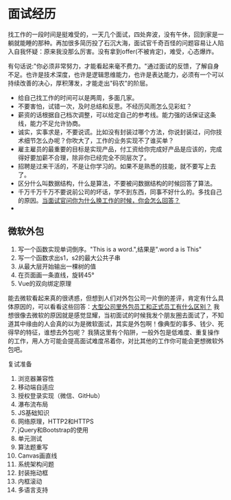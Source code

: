 # 面试经历

找工作的一段时间是挺难受的，一天几个面试，四处奔波，没有午休，回到家是一躺就能睡的那种。再加很多简历投了石沉大海，面试官千奇百怪的问题容易让人陷入自我怀疑：原来我没那么厉害。没有拿到offer(不被肯定)，难受，心态爆炸。

有句话说:"你必须非常努力，才能看起来毫不费力。"通过面试的反馈，了解自身不足。也许是技术深度，也许是逻辑思维能力，也许是表达能力，必须有一个可以持续改善的决心，厚积薄发，才能走出"码农"的阶层。


* 给自己找工作的时间可以是两周，多面几家。
* 不要害怕，试错一次，及时总结和反思。不经历风雨怎么见彩虹？
* 薪资的话根据自己档次调整，可以给定自己的参考线。能力强的话保证这条线，能力不足允许协商。
* 诚实，实事求是，不要说谎。比如没有封装过哪个方法，你说封装过，问你技术细节怎么办呢？你吹大了，工作的业务实现不了谁买单？
* 雇主雇员的最重要的目标是实现产品，付工资给你完成好产品是应该的，完成得好要加薪不合理，除非你已经完全不同层次了。
* 招聘是过来干活的，不是让你学习的。如果不是熟悉的技能，就不要写上去了。
* 区分什么叫数据结构，什么是算法，不要被问数据结构的时候回答了算法。
* 千万千万千万不要说前公司的坏话，学不到东西，同事不好什么的。多找自己的原因。[当面试官问你为什么换工作的时候，你会怎么回答？](https://www.zhihu.com/question/19658349) 
* 



## 微软外包
1. 写一个函数实现单词倒序。"This is a word.",结果是".word a is This"
2. 写一个函数求出s1，s2的最大公共子串
3. 从最大层开始输出一棵树的值
4. 在页面画一条直线，旋转45°
5. Vue的双向绑定原理

能去微软看起来真的很诱惑，但想到人们对外包公司一片倒的差评，肯定有什么具体原因的，可以看看这些回答：[大型公司里外包员工和正式员工有什么区别？](https://www.zhihu.com/question/58306872) 
我想很像去微软的原因就是感觉显耀，当初面试的时候我发个朋友圈去面试了，不知道其中缘由的人会真的以为是微软面试，其实是外包啊！像典型的事多、钱少、死得早的特征，谁想去外包呢？
我猜这里有个陷阱，一般外包是低难度、重复操作的工作，用人方可能会提高面试难度吊着你，对比其他的工作你可能会更想微软外包吧。



复试准备
1. 浏览器兼容性
2. 移动端自适应
3. 授权登录实现（微信、GitHub）
4. 瀑布流布局
5. JS基础知识
6. 网络原理，HTTP2和HTTPS
7. jQuery和Bootstrap的使用
8. 单元测试
9. 算法题重写
10. Canvas画直线
11. 系统架构问题
12. 封装拖动框
13. 内框滚动
14. 多语言支持
